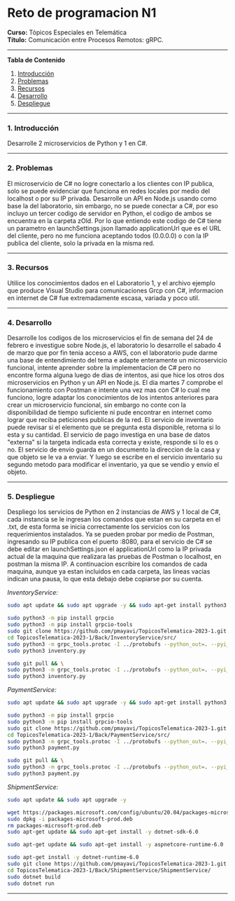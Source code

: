 # **Reto de programacion N1**

**Curso:** Tópicos Especiales en Telemática <br>
**Título:** Comunicación entre Procesos Remotos: gRPC.<br>

*******

**Tabla de Contenido**

1. [Introducción](#introduction)
2. [Problemas](#problemas)
3. [Recursos](#resources)
4. [Desarrollo](#development) 
5. [Despliegue](#deployment) <br>

*******

<div id='introduction'/> 

### **1. Introducción**

Desarrolle 2 microservicios de Python y 1 en C#. 

*******

<div id='problemas'/> 

### **2. Problemas**

El microservicio de C# no logre conectarlo a los clientes con IP publica, solo se puede evidenciar que funciona en redes locales por medio del localhost o por su IP privada.
Desarrolle un API en Node.js usando como base la del laboratorio, sin embargo, no se puede conectar a C#, por eso incluyo un tercer codigo de servidor en Python, el codigo de ambos se encuentra en la carpeta zOld.
Por lo que entiendo este codigo de C# tiene un parametro en launchSettings.json llamado applicationUrl que es el URL del cliente, pero no me funciona aceptando todos (0.0.0.0) o con la IP publica del cliente, solo la privada en la misma red.

*******

<div id='resources'/> 

### **3. Recursos**

Utilice los conocimientos dados en el Laboratorio 1, y el archivo ejemplo que produce Visual Studio para comunicaciones Grcp con C#, informacion en internet de C# fue extremadamente escasa, variada y poco util.

*******

<div id='development'/>  

### **4. Desarrollo**

Desarrolle los codigos de los microservicios el fin de semana del 24 de febrero e investigue sobre Node.js, el laboratorio lo desarrolle el sabado 4 de marzo que por fin tenia acceso a AWS, con el laboratorio pude darme una base de entendimiento del tema e adapte enteramente un microservicio funcional, intente aprender sobre la implementacion de C# pero no encontre forma alguna luego de dias de intentos, asi que hice los otros dos microservicios en Python y un API en Node.js. El dia martes 7 comprobe el funcionamiento con Postman e intente una vez mas con C# lo cual me funciono, logre adaptar los conocimientos de los intentos anteriores para crear un microservicio funcional, sin embargo no conte con la disponibilidad de tiempo suficiente ni pude encontrar en internet como lograr que reciba peticiones publicas de la red.
El servicio de inventario puede revisar si el elemento que se pregunta esta disponible, retorna si lo esta y su cantidad.
El servicio de pago investiga en una base de datos "externa" si la targeta indicada esta correcta y existe, responde si lo es o no.
El servicio de envio guarda en un documento la direccion de la casa y que objeto se le va a enviar.
Y luego se escribe en el servicio inventario su segundo metodo para modificar el inventario, ya que se vendio y envio el objeto.

*******

<div id='deployment'/>  

### **5. Despliegue**

Despliego los servicios de Python en 2 instancias de AWS y 1 local de C#, cada instancia se le ingresan los comandos que estan en su carpeta en el .txt, de esta forma se inicia correctamente los servicios con los requerimientos instalados. Ya se pueden probar por medio de Postman, ingresando su IP publica con el puerto :8080, para el servicio de C# se debe editar en launchSettings.json el applicationUrl como la IP privada actual de la maquina que realizara las pruebas de Postman o localhost, en postman la misma IP.
A continuacion escribire los comandos de cada maquina, aunque ya estan incluidos en cada carpeta, las lineas vacias indican una pausa, lo que esta debajo debe copiarse por su cuenta.

*InventoryService:*
```sh
sudo apt update && sudo apt upgrade -y && sudo apt-get install python3 && sudo apt-get install python3-pip -y
```
```sh
sudo python3 -m pip install grpcio
sudo python3 -m pip install grpcio-tools
sudo git clone https://github.com/pmayavi/TopicosTelematica-2023-1.git
cd TopicosTelematica-2023-1/Back/InventoryService/src/
sudo python3 -m grpc_tools.protoc -I ../protobufs --python_out=. --pyi_out=. --grpc_python_out=. ../protobufs/Service.proto
sudo python3 inventory.py
```
```sh
sudo git pull && \
sudo python3 -m grpc_tools.protoc -I ../protobufs --python_out=. --pyi_out=. --grpc_python_out=. ../protobufs/Service.proto && \
sudo python3 inventory.py
```

*PaymentService:*
```sh
sudo apt update && sudo apt upgrade -y && sudo apt-get install python3 && sudo apt-get install python3-pip -y
```
```sh
sudo python3 -m pip install grpcio
sudo python3 -m pip install grpcio-tools
sudo git clone https://github.com/pmayavi/TopicosTelematica-2023-1.git
cd TopicosTelematica-2023-1/Back/PaymentService/src/
sudo python3 -m grpc_tools.protoc -I ../protobufs --python_out=. --pyi_out=. --grpc_python_out=. ../protobufs/Service.proto
sudo python3 payment.py
```
```sh
sudo git pull && \
sudo python3 -m grpc_tools.protoc -I ../protobufs --python_out=. --pyi_out=. --grpc_python_out=. ../protobufs/Service.proto && \
sudo python3 payment.py
```

*ShipmentService:*
```sh
sudo apt update && sudo apt upgrade -y
```
```sh
wget https://packages.microsoft.com/config/ubuntu/20.04/packages-microsoft-prod.deb -O packages-microsoft-prod.deb
sudo dpkg -i packages-microsoft-prod.deb
rm packages-microsoft-prod.deb
sudo apt-get update && sudo apt-get install -y dotnet-sdk-6.0
```
```sh
sudo apt-get update && sudo apt-get install -y aspnetcore-runtime-6.0
```
```sh
sudo apt-get install -y dotnet-runtime-6.0
sudo git clone https://github.com/pmayavi/TopicosTelematica-2023-1.git
cd TopicosTelematica-2023-1/Back/ShipmentService/ShipmentService/
sudo dotnet build
sudo dotnet run
```

*******
